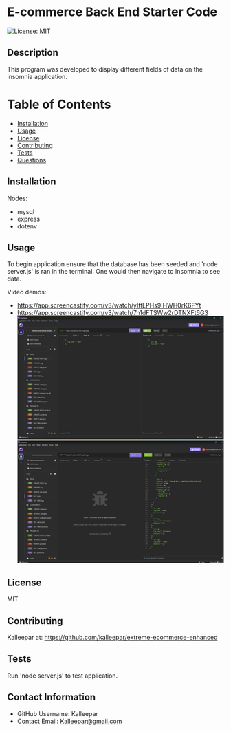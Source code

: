 # E-commerce Back End Starter Code

[![License: MIT](https://img.shields.io/badge/License-MIT-yellow.svg)](https://opensource.org/licenses/MIT)

## Description
This program was developed to display different fields of data on the insomnia application.

# Table of Contents 
* [Installation](##-Installation)
* [Usage](##-Usage)
* [License](##-Installation)
* [Contributing](##-Contributing)
* [Tests](##-Tests)
* [Questions](##-Contact-Information)
  
## Installation
Nodes:
* mysql
* express
* dotenv

## Usage
To begin application ensure that the database has been seeded and 'node server.js' is ran in the terminal.
One would then navigate to Insomnia to see data.

Video demos:
* https://app.screencastify.com/v3/watch/yIttLPHs9IHWH0rK6FYt
* https://app.screencastify.com/v3/watch/7n1dFTSWw2rDTNXFt6G3
![Alt text](https://github.com/kalleepar/extreme-ecommerce-enhanced/blob/main/samples/eeesample1.jpg)
![Alt text](https://github.com/kalleepar/extreme-ecommerce-enhanced/blob/main/samples/eeesample2.jpg)

## License 
MIT

## Contributing 
Kalleepar at:
https://github.com/kalleepar/extreme-ecommerce-enhanced

## Tests
Run 'node server.js' to test application.

## Contact Information 
* GitHub Username: Kalleepar
* Contact Email: Kalleepar@gmail.com